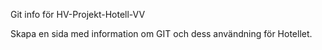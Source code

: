 Git info för HV-Projekt-Hotell-VV

Skapa en sida med information om GIT och dess användning för Hotellet.
